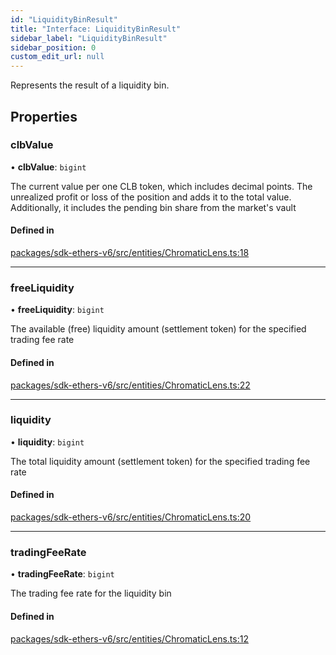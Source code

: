 ```yaml
---
id: "LiquidityBinResult"
title: "Interface: LiquidityBinResult"
sidebar_label: "LiquidityBinResult"
sidebar_position: 0
custom_edit_url: null
---
```


Represents the result of a liquidity bin.

## Properties

### clbValue

• **clbValue**: `bigint`

The current value per one CLB token, which includes decimal points.
The unrealized profit or loss of the position and adds it to the total value.
Additionally, it includes the pending bin share from the market's vault

#### Defined in

[packages/sdk-ethers-v6/src/entities/ChromaticLens.ts:18](https://github.com/chromatic-protocol/sdk/blob/952dc51/packages/sdk-ethers-v6/src/entities/ChromaticLens.ts#L18)

___

### freeLiquidity

• **freeLiquidity**: `bigint`

The available (free) liquidity amount (settlement token) for the specified trading fee rate

#### Defined in

[packages/sdk-ethers-v6/src/entities/ChromaticLens.ts:22](https://github.com/chromatic-protocol/sdk/blob/952dc51/packages/sdk-ethers-v6/src/entities/ChromaticLens.ts#L22)

___

### liquidity

• **liquidity**: `bigint`

The total liquidity amount (settlement token) for the specified trading fee rate

#### Defined in

[packages/sdk-ethers-v6/src/entities/ChromaticLens.ts:20](https://github.com/chromatic-protocol/sdk/blob/952dc51/packages/sdk-ethers-v6/src/entities/ChromaticLens.ts#L20)

___

### tradingFeeRate

• **tradingFeeRate**: `bigint`

The trading fee rate for the liquidity bin

#### Defined in

[packages/sdk-ethers-v6/src/entities/ChromaticLens.ts:12](https://github.com/chromatic-protocol/sdk/blob/952dc51/packages/sdk-ethers-v6/src/entities/ChromaticLens.ts#L12)
